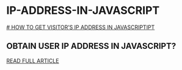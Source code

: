 # IP-ADDRESS-IN-JAVASCRIPT


<a href="https://kashanhaider.com/get-visitors-ip-address-in-javascript/"> # HOW TO GET VISITOR’S IP ADDRESS IN JAVASCRIPTIPT </a>

## OBTAIN USER IP ADDRESS IN JAVASCRIPT?

<a href="https://kashanhaider.com/get-visitors-ip-address-in-javascript/" >READ FULL ARTICLE  </a>
